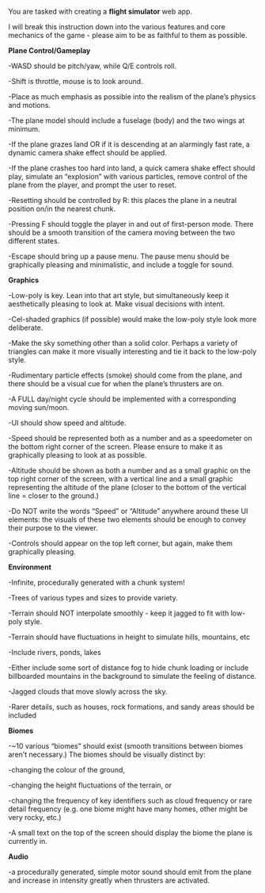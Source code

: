 You are tasked with creating a **flight simulator** web app.

I will break this instruction down into the various features and core mechanics of the game - please aim to be as faithful to them as possible.

**Plane Control/Gameplay**

\-WASD should be pitch/yaw, while Q/E controls roll.

\-Shift is throttle, mouse is to look around.

\-Place as much emphasis as possible into the realism of the plane’s physics and motions.

\-The plane model should include a fuselage (body) and the two wings at minimum.

\-If the plane grazes land OR if it is descending at an alarmingly fast rate, a dynamic camera shake effect should be applied.

\-If the plane crashes too hard into land, a quick camera shake effect should play, simulate an “explosion” with various particles, remove control of the plane from the player, and prompt the user to reset.

\-Resetting should be controlled by R: this places the plane in a neutral position on/in the nearest chunk.

\-Pressing F should toggle the player in and out of first-person mode. There should be a smooth transition of the camera moving between the two different states.

\-Escape should bring up a pause menu. The pause menu should be graphically pleasing and minimalistic, and include a toggle for sound.

**Graphics**

\-Low-poly is key. Lean into that art style, but simultaneously keep it aesthetically pleasing to look at. Make visual decisions with intent.

\-Cel-shaded graphics (if possible) would make the low-poly style look more deliberate.

\-Make the sky something other than a solid color. Perhaps a variety of triangles can make it more visually interesting and tie it back to the low-poly style.

\-Rudimentary particle effects (smoke) should come from the plane, and there should be a visual cue for when the plane’s thrusters are on.

\-A FULL day/night cycle should be implemented with a corresponding moving sun/moon.

\-UI should show speed and altitude.

\-Speed should be represented both as a number and as a speedometer on the bottom right corner of the screen. Please ensure to make it as graphically pleasing to look at as possible.

\-Altitude should be shown as both a number and as a small graphic on the top right corner of the screen, with a vertical line and a small graphic representing the altitude of the plane (closer to the bottom of the vertical line = closer to the ground.)

\-Do NOT write the words “Speed” or “Altitude” anywhere around these UI elements: the visuals of these two elements should be enough to convey their purpose to the viewer.

\-Controls should appear on the top left corner, but again, make them graphically pleasing.

**Environment**

\-Infinite, procedurally generated with a chunk system!

\-Trees of various types and sizes to provide variety.

\-Terrain should NOT interpolate smoothly - keep it jagged to fit with low-poly style.

\-Terrain should have fluctuations in height to simulate hills, mountains, etc

\-Include rivers, ponds, lakes

\-Either include some sort of distance fog to hide chunk loading or include billboarded mountains in the background to simulate the feeling of distance.

\-Jagged clouds that move slowly across the sky.

\-Rarer details, such as houses, rock formations, and sandy areas should be included

**Biomes**

\-~10 various “biomes” should exist (smooth transitions between biomes aren’t necessary.) The biomes should be visually distinct by:

\-changing the colour of the ground,

\-changing the height fluctuations of the terrain, or

\-changing the frequency of key identifiers such as cloud frequency or rare detail frequency (e.g. one biome might have many homes, other might be very rocky, etc.)

\-A small text on the top of the screen should display the biome the plane is currently in.

**Audio**

\-a procedurally generated, simple motor sound should emit from the plane and increase in intensity greatly when thrusters are activated.